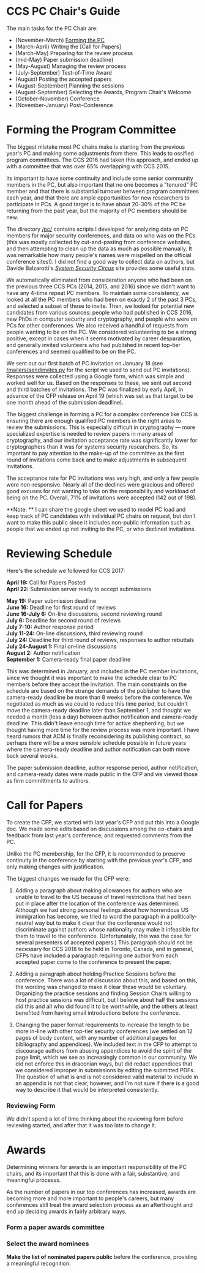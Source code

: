 # CCS PC Chair's Guide

The main tasks for the PC Chair are:

- (November-March) [Forming the PC](#forming)
- (March-April) Writing the [Call for Papers]
- (March-May) Preparing for the review process
- (mid-May) Paper submission deadline)
- (May-August) Managing the review process
- (July-September) Test-of-Time Award
- (August) Posting the accepted papers
- (August-September) Planning the sessions
- (August-September) Selecting the Awards, Program Chair's Welcome
- (October-November) Conference
- (November-January) Post-Conference

# Forming the Program Committee

The biggest mistake most PC chairs make is starting from the previous
year's PC and making some adjustments from there. This leads to
ossified program committees.  The CCS 2016 had taken this approach,
and ended up with a committee that was over 65% overlapping with CCS
2015.

Its important to have some continuity and include some senior
community members in the PC, but also important that no one becomes a
"tenured" PC member and that there is substantial turnover between
program committees each year, and that there are ample opportunities
for new researchers to participate in PCs. A good target is to have
about 20-30% of the PC be returning from the past year, but the
majority of PC members should be new.

The directory [/pc/](/pc) contains scripts I developed for analyzing
data on PC members for major security conferences, and data on who was
on the PCs (this was mostly collected by cut-and-pasting from
conference websites, and then attempting to clean up the data as much
as possible manually. It was remarkable how many people's names were
mispelled on the official conference sites!).  I did not find a good
way to collect data on authors, but Davide Balzarotti's [_System
Security Circus_](http://s3.eurecom.fr/~balzarot/notes/top4/) site
provides some useful stats.

We automatically eliminated from consideration anyone who had been on
the previous three CCS PCs (2014, 2015, and 2016) since we didn't want
to have any 4-time repeat PC members. To maintain some consistency, we
looked at all the PC members who had been on exactly 2 of the past 3
PCs, and selected a subset of those to invite. Then, we looked for
potential new candidates from various sources: people who had
published in CCS 2016, new PhDs in computer security and cryptography,
and people who were on PCs for other conferences.  We also received a
handful of requests from people wanting to be on the PC. We considered
volunteering to be a strong positive, except in cases when it seems
motivated by career desparation, and generally invited volunteers who
had published in recent top-tier conferences and seemed qualified to
be on the PC.

We sent out our first batch of PC invitation on January 18 (see
[/mailers/sendinvites.py](/mailers/sendinvites.py) for the script we
used to send out PC invitations).  Responses were collected using a
Google form, which was simple and worked well for us.  Based on the
responses to these, we sent out second and third batches of
invitations. The PC was finalized by early April, in advance of the
CFP release on April 19 (which was set as that target to be one month
ahead of the submission deadline).

The biggest challenge in forming a PC for a complex conference like
CCS is ensuring there are enough qualified PC members in the right
areas to review the submissions. This is especially difficult in
cryptography &mdash; more specialized expertise is needed to review
papers in many areas of cryptography, and our invitation acceptance
rate was significantly lower for cryptographers than it was for
systems security researchers. So, its important to pay attention to
the make-up of the committee as the first round of invitations come
back and to make adjustments in subsequent invitations.

The acceptance rate for PC invitations was very high, and only a few
people were non-responsive. Nearly all of the declines were gracious
and offered good excuses for not wanting to take on the responsibility
and workload of being on the PC. Overall, 71% of invitations were
accepted (142 out of 198).  

**Note: ** I can share the google sheet we used to model PC load and
  keep track of PC candidates with individual PC chairs on request,
  but don't want to make this public since it includes non-public
  information such as people that we ended up not inviting to the PC,
  or who declined invitations.

# Reviewing Schedule

Here's the schedule we followed for CCS 2017:

**April 19:** Call for Papers Posted  
**April 22:** Submission server ready to accept submissions

**May 19:** Paper submission deadline  
**June 16:** Deadline for first round of reviews  
**June 16-July 6:** On-line discussions, second reviewing round  
**July 6:** Deadline for second round of reviews  
**July 7-10:** Author response period  
**July 11-24:** On-line discussions, third reviewing round  
**July 24:** Deadline for third round of reviews, responses to author rebuttals  
**July 24-August 1:** Final on-line discussions  
**August 2:** Author notification  
**September 1:** Camera-ready final paper deadline

This was determined in January, and included in the PC member
invitations, since we thought it was important to make the schedule
clear to PC members before they accept the invitation.  The main
constraints on the schedule are based on the strange demands of the
publisher to have the camera-ready deadline be more than 8 weeks
before the conference. We negotiated as much as we could to reduce
this time period, but couldn't move the camera-ready deadline later
than September 1, and thought we needed a month (less a day) between
author notification and camera-ready deadline. This didn't leave
enough time for active shepherding, but we thought having more time
for the review process was more important. I have heard rumors that
ACM is finally reconsidering its publishing contract, so perhaps there
will be a more sensible schedule possible in future years where the
camera-ready deadline and author notification can both move back
several weeks.

The paper submission deadline, author response period, author
notification, and camera-ready dates were made public in the CFP
and we viewed those as firm committments to authors.

# Call for Papers

To create the CFP, we started with last year's CFP and put this into a
Google doc. We made some edits based on discussions among the
co-chairs and feedback from last year's conference, and requested
comments from the PC.  

Unlike the PC membership, for the CFP, it is recommended to preserve
continuity in the conference by starting with the previous year's CFP,
and only making changes with justification.

The biggest changes we made for the CFP were:

1. Adding a paragraph about making allowances for authors who are
unable to travel to the US because of travel restrictions that had
been put in place after the location of the conference was
determined. Although we had strong personal feelings about how
horrendous US immigration has become, we tried to word the paragraph
in a politically-neutral way but to make it clear that the conference
would not discriminate against authors whose nationality may make it
infeasible for them to travel to the conference. (Unfortunately, this
was the case for several presenters of accepted papers.) This
paragraph should not be necessary for CCS 2018 to be held in Toronto,
Canada, and in general, CFPs have included a paragraph requiring one
author from each accepted paper come to the conference to present the
paper.

2. Adding a paragraph about holding Practice Sessions before the
conference. There was a lot of discussion about this, and based on
this, the wording was changed to make it clear these would be
voluntary. Organizing the practice sessions and finding Session Chairs
willing to host practice sessions was difficult, but I believe about
half the sessions did this and all who did found it to be worthwhile,
and the others at least benefited from having email introductions
before the conference.

3. Changing the paper format requirements to increase the length to be
more in-line with other top-tier security conferences (we settled on
12 pages of body content, with any number of additional pages for
bibliography and appendices).  We included text in the CFP to attempt
to discourage authors from abusing appendices to avoid the spirit of
the page limit, which we see as increasingly common in our
community. We did not enforce this in draconian ways, but did redact
appendices that we considered improper in submissions by editing the
submitted PDFs.  The question of what is and is not considered valid
material to include in an appendix is not that clear, however, and I'm
not sure if there is a good way to describe it that would be
interpreted consistently.

### Reviewing Form

We didn't spend a lot of time thinking about the reviewing form before
reviewing started, and after that it was too late to change it. 



# Awards

Determining winners for awards is an important responsibility of the
PC chairs, and its important that this is done with a fair,
substantive, and meaningful processs.  

As the number of papers in our top conferences has increased, awards
are becoming more and more important to people's careers, but many
conferences still treat the award selection process as an afterthought
and end up deciding awards in fairly arbitrary ways.



### Form a paper awards committee

### Select the award nominees 

**Make the list of nominated papers public** before the conference,
  providing a meaningful recognition.


